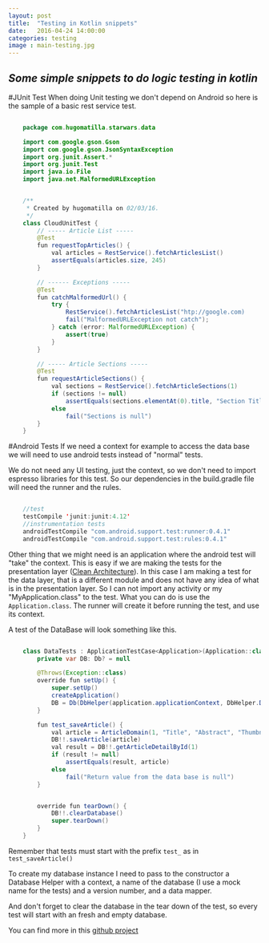```yaml
---
layout: post
title:  "Testing in Kotlin snippets"
date:   2016-04-24 14:00:00
categories: testing
image : main-testing.jpg
---
```


## _Some simple snippets to do logic testing in kotlin_

#JUnit Test
When doing Unit testing we don't depend on Android so here is the sample of a basic rest service test.

```java

	package com.hugomatilla.starwars.data

	import com.google.gson.Gson
	import com.google.gson.JsonSyntaxException
	import org.junit.Assert.*
	import org.junit.Test
	import java.io.File
	import java.net.MalformedURLException


	/**
	 * Created by hugomatilla on 02/03/16.
	 */
	class CloudUnitTest {
	    // ----- Article List -----
	    @Test
	    fun requestTopArticles() {
	        val articles = RestService().fetchArticlesList()
	        assertEquals(articles.size, 245)
	    }

	    // ------ Exceptions -----
	    @Test
	    fun catchMalformedUrl() {
	        try {
	            RestService().fetchArticlesList("htp://google.com)
	            fail("MalformedURLException not catch");
	        } catch (error: MalformedURLException) {
	            assert(true)
	        }
	    }

	    // ----- Article Sections -----
	    @Test
	    fun requestArticleSections() {
	        val sections = RestService().fetchArticleSections(1)
	        if (sections != null)
	            assertEquals(sections.elementAt(0).title, "Section Title")
	        else
	            fail("Sections is null")
	    }
	}
```

#Android Tests
If we need a context for example to access the data base we will need to use android tests instead of "normal" tests.

We do not need any UI testing, just the context, so we don't need to import espresso libraries for this test. 
So our dependencies in the build.gradle file will need the runner and the rules.

```java

	//test
    testCompile 'junit:junit:4.12'
    //instrumentation tests
    androidTestCompile "com.android.support.test:runner:0.4.1"
    androidTestCompile "com.android.support.test:rules:0.4.1"
```

Other thing that we might need is an application where the android test will "take" the context. This is easy if we are making the tests for the presentation layer ([Clean Architecture](https://blog.8thlight.com/uncle-bob/2012/08/13/the-clean-architecture.html)). In this case I am making a test for the data layer, that is a different module and does not have any idea of what is in the presentation layer. So I can not import any activity or my "MyApplication.class" to the test.
What you can do is use the `Application.class`. The runner will create it before running the test, and use its context.

A test of the DataBase will look something like this.

```java

	class DataTests : ApplicationTestCase<Application>(Application::class.java) {
	    private var DB: Db? = null

	    @Throws(Exception::class)
	    override fun setUp() {
	        super.setUp()
	        createApplication()
	        DB = Db(DbHelper(application.applicationContext, DbHelper.DB_NAME_MOCK, 1), DbMapper())
	    }

	    fun test_saveArticle() {
	        val article = ArticleDomain(1, "Title", "Abstract", "Thumbnail", 1, 2, "Url", "Type", emptyList())
	        DB!!.saveArticle(article)
	        val result = DB!!.getArticleDetailById(1)
	        if (result != null)
	            assertEquals(result, article)
	        else
	            fail("Return value from the data base is null")
	    }


	    override fun tearDown() {
	        DB!!.clearDatabase()
	        super.tearDown()
	    }
	}

```
Remember that tests must start with the prefix `test_` as in `test_saveArticle()`

To create my database instance I need to pass to the constructor a Database Helper with a context, a name of the database (I use a mock name for the tests) and a version number, and a data mapper.

And don't forget to clear the database in the tear down of the test, so every test will start with an fresh and empty database.

You can find more in this [github project](https://github.com/HugoMatilla/StarWars-TheKotlinAwakens)

